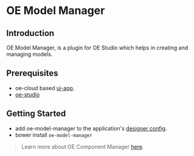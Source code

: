 # OE Model Manager

## Introduction

OE Model Manager, is a plugin for OE Studio which helps in creating and managing models.

## Prerequisites
* oe-cloud based [ui-app](https://github.com/EdgeVerve/oe-ui-app).
* [oe-studio](http://evgit/oecloud.io/oe-studio)

## Getting Started

* add oe-model-manager to the application's [designer config](http://evgit/oecloud.io/oe-studio#configuration-for-designer-in-oe-cloud).
* bower install `oe-model-manager`

> Learn more about OE Component Manager [here](http://evgit/oecloud.io/oe-model-manager/blob/master/docs/model_manager_guide.md).